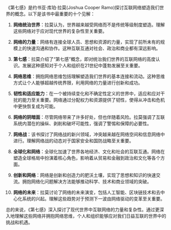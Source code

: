 《第七感》是约书亚·库珀·拉莫(Joshua Cooper Ramo)探讨互联网络塑造我们世界的概念。以下是该书中最重要的十个见解：

1. **网络统治世界**：拉莫认为，世界越来越受网络而不是传统等级制度塑造。理解这些网络对于应对现代世界的复杂性至关重要。

2. **网络的力量**：网络有连接全球人员、思想和资源的力量，实现了前所未有的规模上的快速沟通和协作。这种互联互通对社会、政治和商业都有深远影响。

3. **第七感**：拉莫介绍了“第七感”概念，即对统治我们世界的互联网络的高度认识。发展这种感知对于个人和组织在21世纪中蓬勃发展至关重要。

4. **网络思维**：拥抱网络思维包括理解塑造我们世界的基本连接和流动。这种思维方式让个人能够超越传统界限，利用网络的力量进行创新和成功。

5. **韧性和适应能力**：在一个被持续变化和不确定性定义的世界中，适应和应对干扰的能力至关重要。网络通过分配权力和资源提供了韧性，使得从冲击和危机中更快恢复成为可能。

6. **网络的阴暗面**：尽管网络带来了许多好处，但也伴随着风险。拉莫强调了互联系统内潜在的操纵、剥削和破坏可能性，强调了警惕和保障的必要性。

7. **网络战**：该书探讨了网络战的新兴领域，冲突越来越在网络空间和信息网络中进行。理解网络战的动态对于国家安全和国防战略至关重要。

8. **全球化和网络**：全球化加速了世界各地经济、文化和社会的互联互通。网络在塑造全球格局中扮演着核心角色，影响着从贸易和金融到政治和文化等各个方面。

9. **创新和网络**：网络是创新和创造力的肥沃土壤，实现了思想和知识的快速交流。拥抱网络化问题解决方法能够推动科学、技术和商业领域的突破。

10. **网络的未来**：拉莫讨论了网络的未来演变，包括人工智能、区块链技术和去中心化系统的兴起。理解这些趋势对于预测下一波由网络驱动的变革至关重要。

总的来说，《第七感》深入探讨了现代世界中互联网络的力量和复杂性。通过更深入地理解这些网络并拥抱网络思维，个人和组织能够应对我们日益互联的世界中的挑战和机遇。